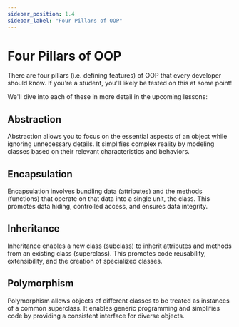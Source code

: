 ```yaml
---
sidebar_position: 1.4
sidebar_label: "Four Pillars of OOP"
---
```


# Four Pillars of OOP

There are four pillars (i.e. defining features) of OOP that every developer should know. If you're a student, you'll likely be tested on this at some point!

We'll dive into each of these in more detail in the upcoming lessons:

## Abstraction

Abstraction allows you to focus on the essential aspects of an object while ignoring unnecessary details. It simplifies complex reality by modeling classes based on their relevant characteristics and behaviors.

## Encapsulation

Encapsulation involves bundling data (attributes) and the methods (functions) that operate on that data into a single unit, the class. This promotes data hiding, controlled access, and ensures data integrity.

## Inheritance

Inheritance enables a new class (subclass) to inherit attributes and methods from an existing class (superclass). This promotes code reusability, extensibility, and the creation of specialized classes.

## Polymorphism

Polymorphism allows objects of different classes to be treated as instances of a common superclass. It enables generic programming and simplifies code by providing a consistent interface for diverse objects.